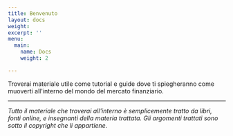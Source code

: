 ```yaml
---
title: Benvenuto
layout: docs
weight: 
excerpt: ''
menu:
  main:
    name: Docs
    weight: 2

---
```

Troverai materiale utile come tutorial e guide dove ti spiegheranno come muoverti all'interno del mondo del mercato finanziario.

***

_Tutto il materiale che troverai all'interno è semplicemente tratto da libri, fonti online, e insegnanti della materia trattata. Gli argomenti trattati sono sotto il copyright che li appartiene._